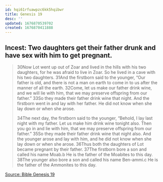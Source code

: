 ```yaml
---
id: hqi61rfuawpzc6kk5hqibwr
title: Genesis 19
desc: ''
updated: 1676870539702
created: 1676870411888
---
```


## Incest: Two daughters get their father drunk and have sex with him to get pregnant. 

> 30Now Lot went up out of Zoar and lived in the hills with his two daughters, for he was afraid to live in Zoar. So he lived in a cave with his two daughters. 31And the firstborn said to the younger, “Our father is old, and there is not a man on earth to come in to us after the manner of all the earth. 32Come, let us make our father drink wine, and we will lie with him, that we may preserve offspring from our father.” 33So they made their father drink wine that night. And the firstborn went in and lay with her father. He did not know when she lay down or when she arose.
> 
> 34The next day, the firstborn said to the younger, “Behold, I lay last night with my father. Let us make him drink wine tonight also. Then you go in and lie with him, that we may preserve offspring from our father.” 35So they made their father drink wine that night also. And the younger arose and lay with him, and he did not know when she lay down or when she arose. 36Thus both the daughters of Lot became pregnant by their father. 37The firstborn bore a son and called his name Moab.b He is the father of the Moabites to this day. 38The younger also bore a son and called his name Ben-ammi.c He is the father of the Ammonites to this day.

[Source: Bible Genesis 19](https://biblehub.com/esv/genesis/19.htm)